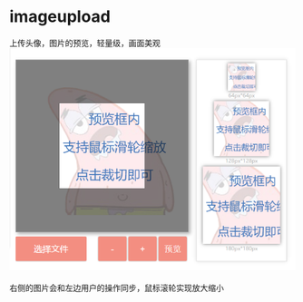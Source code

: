 # imageupload
上传头像，图片的预览，轻量级，画面美观
![image](https://github.com/Html5wanghang/imageupload/blob/master/jieshao.png)  
</br>
右侧的图片会和左边用户的操作同步，鼠标滚轮实现放大缩小
